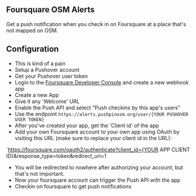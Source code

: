 ## Foursquare OSM Alerts

Get a push notification when you check in on Foursquare at a place that's not mapped on OSM.

## Configuration
- This is kind of a pain
- Setup a Pushover account
- Get your Pushover user token
- Login to the [Foursquare Developer Console](https://foursquare.com/developers/apps) and create a new webhook app
- Create a new App
- Give it any 'Welcome' URL
- Enable the Push API and select "Push checkins by this app's users"
- Use the endpoint `https://alerts.pushpinosm.org/user/{YOUR PUSHOVER USER TOKEN}`
- After you've created your app, get the 'Client id' of the app
- Add your own Foursquare account to your own app using OAuth by visiting this URL (make sure to replace your client id in the URL):

`https://foursquare.com/oauth2/authenticate?client_id={YOUR APP CLIENT ID}&response_type=token&redirect_uri=1

- You will be redirected to nowhere after authorizing your account, but that's not important.
- Now your foursquare account can trigger the Push API with the app
- Checkin on foursquare to get push notifications
